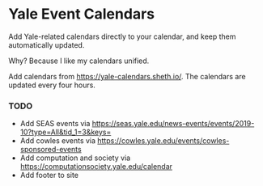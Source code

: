 # Yale Event Calendars

Add Yale-related calendars directly to your calendar, and keep them automatically updated.

Why? Because I like my calendars unified.

Add calendars from https://yale-calendars.sheth.io/.
The calendars are updated every four hours.

### TODO
- Add SEAS events via https://seas.yale.edu/news-events/events/2019-10?type=All&tid_1=3&keys=
- Add cowles events via https://cowles.yale.edu/events/cowles-sponsored-events
- Add computation and society via https://computationsociety.yale.edu/calendar
- Add footer to site
